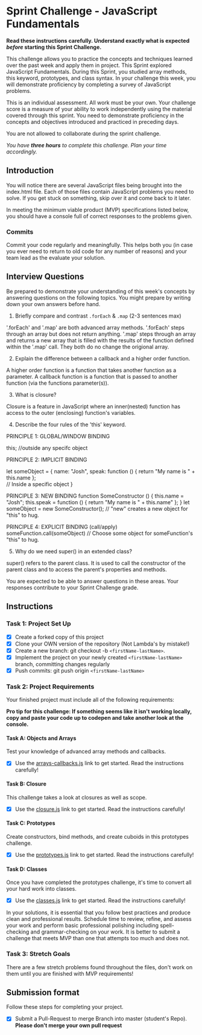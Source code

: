 # Sprint Challenge - JavaScript Fundamentals

**Read these instructions carefully. Understand exactly what is expected _before_ starting this Sprint Challenge.**

This challenge allows you to practice the concepts and techniques learned over the past week and apply them in project. This Sprint explored JavaScript Fundamentals. During this Sprint, you studied array methods, this keyword, prototypes, and class syntax. In your challenge this week, you will demonstrate proficiency by completing a survey of JavaScript problems.

This is an individual assessment. All work must be your own. Your challenge score is a measure of your ability to work independently using the material covered through this sprint. You need to demonstrate proficiency in the concepts and objectives introduced and practiced in preceding days.

You are not allowed to collaborate during the sprint challenge. 

_You have **three hours** to complete this challenge. Plan your time accordingly._


## Introduction

You will notice there are several JavaScript files being brought into the index.html file.  Each of those files contain JavaScript problems you need to solve.  If you get stuck on something, skip over it and come back to it later.

In meeting the minimum viable product (MVP) specifications listed below, you should have a console full of correct responses to the problems given.

### Commits

Commit your code regularly and meaningfully. This helps both you (in case you ever need to return to old code for any number of reasons) and your team lead as the evaluate your solution.

## Interview Questions

Be prepared to demonstrate your understanding of this week's concepts by answering questions on the following topics. You might prepare by writing down your own answers before hand.

1. Briefly compare and contrast `.forEach` & `.map` (2-3 sentences max)

'.forEach' and '.map' are both advanced array methods. '.forEach' steps through an array but does not return anything. '.map' steps through an array and returns a new array that is filled with the results of the function defined within the '.map' call. They both do no change the origional array. 

2. Explain the difference between a callback and a higher order function.

A higher order function is a function that takes another function as a parameter. A callback function is a function that is passed to another function (via the functions parameter(s)). 

3. What is closure?

Closure is a feature in JavaScript where an inner(nested) function has access to the outer (enclosing) function's variables. 

4. Describe the four rules of the 'this' keyword.

PRINCIPLE 1: GLOBAL/WINDOW BINDING

this; //outside any specifc object

PRINCIPLE 2: IMPLICIT BINDING

let someObject = {
  name: "Josh", 
  speak: function () { return "My name is " + this.name };  
// Inside a specific object
}

PRINCIPLE 3: NEW BINDING
function SomeConstructor () {
  this.name = "Josh";
  this.speak = function () { return "My name is " + this.name" };
}
let someObject = new SomeConstructor(); // "new" creates a new object for "this" to hug.

PRINCIPLE 4: EXPLICIT BINDING (call/apply)
someFunction.call(someObject) // Choose some object for someFunction's "this" to hug.

5. Why do we need super() in an extended class?

super() refers to the parent class. It is used to call the constructor of the parent class and to access the parent's properties and methods. 

You are expected to be able to answer questions in these areas. Your responses contribute to your Sprint Challenge grade. 

## Instructions

### Task 1: Project Set Up

- [x] Create a forked copy of this project
- [x] Clone your OWN version of the repository (Not Lambda's by mistake!)
- [x] Create a new branch: git checkout -b `<firstName-lastName>`.
- [x] Implement the project on your newly created `<firstName-lastName>` branch, committing changes regularly
- [x] Push commits: git push origin `<firstName-lastName>`

### Task 2: Project Requirements

Your finished project must include all of the following requirements:

**Pro tip for this challenge: If something seems like it isn't working locally, copy and paste your code up to codepen and take another look at the console.**

#### Task A: Objects and Arrays

Test your knowledge of advanced array methods and callbacks.
* [x] Use the [arrays-callbacks.js](challenges/arrays-callbacks.js) link to get started.  Read the instructions carefully!

#### Task B: Closure

This challenge takes a look at closures as well as scope. 
* [x] Use the [closure.js](challenges/closure.js) link to get started. Read the instructions carefully!

#### Task C: Prototypes

Create constructors, bind methods, and create cuboids in this prototypes challenge.
* [x] Use the [prototypes.js](challenges/prototypes.js) link to get started. Read the instructions carefully!

#### Task D: Classes

Once you have completed the prototypes challenge, it's time to convert all your hard work into classes.
* [x] Use the [classes.js](challenges/classes.js) link to get started. Read the instructions carefully!

In your solutions, it is essential that you follow best practices and produce clean and professional results. Schedule time to review, refine, and assess your work and perform basic professional polishing including spell-checking and grammar-checking on your work. It is better to submit a challenge that meets MVP than one that attempts too much and does not.

### Task 3: Stretch Goals 

There are a few stretch problems found throughout the files, don't work on them until you are finished with MVP requirements!

## Submission format

Follow these steps for completing your project.

- [x] Submit a Pull-Request to merge <firstName-lastName> Branch into master (student's  Repo). **Please don't merge your own pull request**


